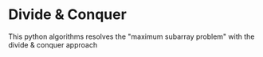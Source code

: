 # Divide & Conquer
This python algorithms resolves the "maximum subarray problem" with the divide &amp; conquer approach

